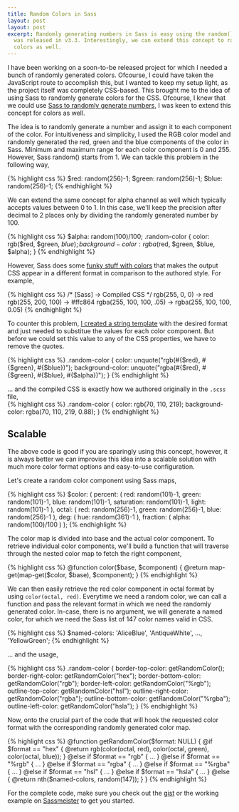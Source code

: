 ```yaml
---
title: Random Colors in Sass
layout: post
layout: post
excerpt: Randomly generating numbers in Sass is easy using the random() function that
  was released in v3.3. Interestingly, we can extend this concept to randomly generate
  colors as well.
---
```


I have been working on a soon-to-be released project for which I needed a bunch of randomly generated colors. Ofcourse, I could have taken the JavaScript route to accomplish this, but I wanted to keep my setup light, as the project itself was completely CSS-based. This brought me to the idea of using Sass to randomly generate colors for the CSS. Ofcourse, I knew that we could use [Sass to randomly generate numbers](https://github.com/sass/sass/blob/master/doc-src/SASS_CHANGELOG.md#330-7-march-2014), I was keen to extend this concept for colors as well. 

<!-- more -->

The idea is to randomly generate a number and assign it to each component of the color. For intuitiveness and simplicity, I used the RGB color model and randomly generated the red, green and the blue components of the color in Sass. Minimum and maximum range for each color component is 0 and 255. However, Sass random() starts from 1. We can tackle this problem in the following way,

{% highlight css %}
$red: random(256)-1;
$green: random(256)-1;
$blue: random(256)-1;
{% endhighlight %}

We can extend the same concept for alpha channel as well which typically accepts values between 0 to 1. In this case, we'll keep the precision after decimal to 2 places only by dividing the randomly generated number by 100.

{% highlight css %}
$alpha: random(100)/100;
.random-color {
    color: rgb($red, $green, $blue);
    background-color: rgba($red, $green, $blue, $alpha);
}
{% endhighlight %}

However, Sass does some [funky stuff with colors](https://github.com/sass/sass/issues/363#issuecomment-35144591) that makes the output CSS appear in a different format in comparison to the authored style. For example,

{% highlight css %}
/* [Sass] -> Compiled CSS */
rgb(255, 0, 0) -> red
rgb(255, 200, 100) -> #ffc864
rgba(255, 100, 100, .05) -> rgba(255, 100, 100, 0.05)
{% endhighlight %}

To counter this problem, [I created a string template](https://twitter.com/pankajparashar/status/462623911180394497) with the desired format and just needed to substitue the values for each color component. But before we could set this value to any of the CSS properties, we have to remove the quotes.

{% highlight css %}
.random-color {
    color: unquote("rgb(#{$red}, #{$green}, #{$blue})");
    background-color: unquote("rgba(#{$red}, #{$green}, #{$blue}, #{$alpha})");
}
{% endhighlight %}

... and the compiled CSS is exactly how we authored originally in the `.scss` file,  
{% highlight css %}
.random-color {
    color: rgb(70, 110, 219);
    background-color: rgba(70, 110, 219, 0.88);
}
{% endhighlight %}

  
## Scalable

The above code is good if you are sparingly using this concept, however, it is always better we can improvise this idea into a scalable solution with much more color format options and easy-to-use configuration. 

Let's create a random color component using Sass maps,

{% highlight css %}
$color: (
    percent: (
        red: random(101)-1, green: random(101)-1, blue: random(101)-1,
        saturation: random(101)-1, light: random(101)-1
    ),
    octal: ( red: random(256)-1, green: random(256)-1, blue: random(256)-1 ),
    deg: ( hue: random(361)-1 ),
    fraction: ( alpha: random(100)/100 )
);
{% endhighlight %}

The color map is divided into base and the actual color component. To retrieve individual color components, we'll build a function that will traverse through the nested color map to fetch the right component,

{% highlight css %}
@function color($base, $component) {
    @return map-get(map-get($color, $base), $component);
}
{% endhighlight %}

We can then easily retrieve the red color component in octal format by using <code>color(octal, red)</code>. Everytime we need a random color, we can call a function and pass the relevant format in which we need the randomly generated color. In-case, there is no argument, we will generate a named color, for which we need the Sass list of 147 color names valid in CSS.

{% highlight css %}
$named-colors: 'AliceBlue', 'AntiqueWhite', ..., 'YellowGreen';
{% endhighlight %}

... and the usage,

{% highlight css %}
.random-color {
    border-top-color: getRandomColor();
    border-right-color: getRandomColor("hex");
    border-bottom-color: getRandomColor("rgb");
    border-left-color: getRandomColor("%rgb");
    outline-top-color: getRandomColor("hsl");
    outline-right-color: getRandomColor("rgba");
    outline-bottom-color: getRandomColor("%rgba");
    outline-left-color: getRandomColor("hsla");
}
{% endhighlight %}

Now, onto the crucial part of the code that will hook the requested color format with the corresponding randomly generated color map.

{% highlight css %}
@function getRandomColor($format: NULL) {
    @if $format == "hex" {
        @return rgb(color(octal, red), color(octal, green), color(octal, blue));
    }
    @else if $format == "rgb"   { ... }
    @else if $format == "%rgb"  { ... }
    @else if $format == "rgba"  { ... } 
    @else if $format == "%rgba" { ... }
    @else if $format == "hsl"   { ... } 
    @else if $format == "hsla"  { ... } 
    @else { 
        @return nth($named-colors, random(147));
    }
}
{% endhighlight %}

For the complete code, make sure you check out the [gist](https://gist.github.com/pankajparashar/413419cdbdd1b9d58de3) or the working example on [Sassmeister](http://sassmeister.com/gist/413419cdbdd1b9d58de3) to get you started.
